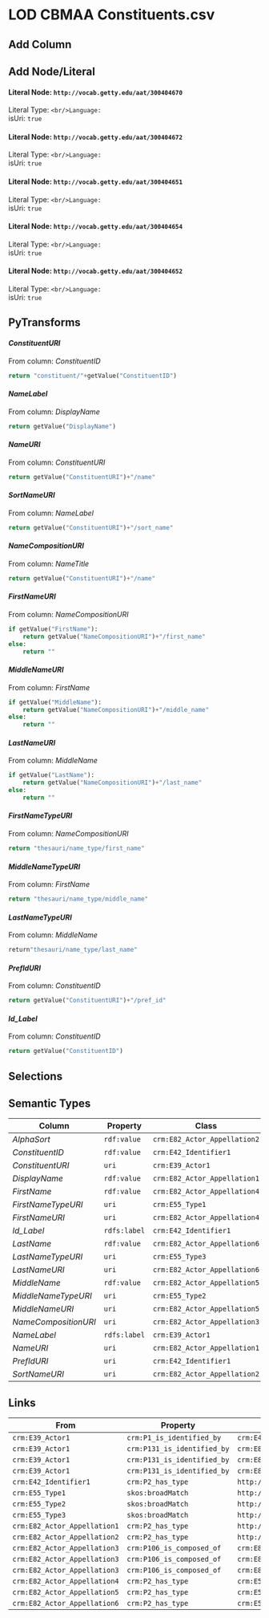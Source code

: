 # LOD CBMAA Constituents.csv

## Add Column

## Add Node/Literal
#### Literal Node: `http://vocab.getty.edu/aat/300404670`
Literal Type: ``
<br/>Language: ``
<br/>isUri: `true`

#### Literal Node: `http://vocab.getty.edu/aat/300404672`
Literal Type: ``
<br/>Language: ``
<br/>isUri: `true`

#### Literal Node: `http://vocab.getty.edu/aat/300404651`
Literal Type: ``
<br/>Language: ``
<br/>isUri: `true`

#### Literal Node: `http://vocab.getty.edu/aat/300404654`
Literal Type: ``
<br/>Language: ``
<br/>isUri: `true`

#### Literal Node: `http://vocab.getty.edu/aat/300404652`
Literal Type: ``
<br/>Language: ``
<br/>isUri: `true`


## PyTransforms
#### _ConstituentURI_
From column: _ConstituentID_
``` python
return "constituent/"+getValue("ConstituentID")
```

#### _NameLabel_
From column: _DisplayName_
``` python
return getValue("DisplayName")
```

#### _NameURI_
From column: _ConstituentURI_
``` python
return getValue("ConstituentURI")+"/name"
```

#### _SortNameURI_
From column: _NameLabel_
``` python
return getValue("ConstituentURI")+"/sort_name"
```

#### _NameCompositionURI_
From column: _NameTitle_
``` python
return getValue("ConstituentURI")+"/name"
```

#### _FirstNameURI_
From column: _NameCompositionURI_
``` python
if getValue("FirstName"):
    return getValue("NameCompositionURI")+"/first_name"
else:
    return ""
```

#### _MiddleNameURI_
From column: _FirstName_
``` python
if getValue("MiddleName"):
    return getValue("NameCompositionURI")+"/middle_name"
else:
    return ""
```

#### _LastNameURI_
From column: _MiddleName_
``` python
if getValue("LastName"):
    return getValue("NameCompositionURI")+"/last_name"
else:
    return ""
```

#### _FirstNameTypeURI_
From column: _NameCompositionURI_
``` python
return "thesauri/name_type/first_name"
```

#### _MiddleNameTypeURI_
From column: _FirstName_
``` python
return "thesauri/name_type/middle_name"
```

#### _LastNameTypeURI_
From column: _MiddleName_
``` python
return"thesauri/name_type/last_name"
```

#### _PrefIdURI_
From column: _ConstituentID_
``` python
return getValue("ConstituentURI")+"/pref_id"
```

#### _Id_Label_
From column: _ConstituentID_
``` python
return getValue("ConstituentID")
```


## Selections

## Semantic Types
| Column | Property | Class |
|  ----- | -------- | ----- |
| _AlphaSort_ | `rdf:value` | `crm:E82_Actor_Appellation2`|
| _ConstituentID_ | `rdf:value` | `crm:E42_Identifier1`|
| _ConstituentURI_ | `uri` | `crm:E39_Actor1`|
| _DisplayName_ | `rdf:value` | `crm:E82_Actor_Appellation1`|
| _FirstName_ | `rdf:value` | `crm:E82_Actor_Appellation4`|
| _FirstNameTypeURI_ | `uri` | `crm:E55_Type1`|
| _FirstNameURI_ | `uri` | `crm:E82_Actor_Appellation4`|
| _Id_Label_ | `rdfs:label` | `crm:E42_Identifier1`|
| _LastName_ | `rdf:value` | `crm:E82_Actor_Appellation6`|
| _LastNameTypeURI_ | `uri` | `crm:E55_Type3`|
| _LastNameURI_ | `uri` | `crm:E82_Actor_Appellation6`|
| _MiddleName_ | `rdf:value` | `crm:E82_Actor_Appellation5`|
| _MiddleNameTypeURI_ | `uri` | `crm:E55_Type2`|
| _MiddleNameURI_ | `uri` | `crm:E82_Actor_Appellation5`|
| _NameCompositionURI_ | `uri` | `crm:E82_Actor_Appellation3`|
| _NameLabel_ | `rdfs:label` | `crm:E39_Actor1`|
| _NameURI_ | `uri` | `crm:E82_Actor_Appellation1`|
| _PrefIdURI_ | `uri` | `crm:E42_Identifier1`|
| _SortNameURI_ | `uri` | `crm:E82_Actor_Appellation2`|


## Links
| From | Property | To |
|  --- | -------- | ---|
| `crm:E39_Actor1` | `crm:P1_is_identified_by` | `crm:E42_Identifier1`|
| `crm:E39_Actor1` | `crm:P131_is_identified_by` | `crm:E82_Actor_Appellation1`|
| `crm:E39_Actor1` | `crm:P131_is_identified_by` | `crm:E82_Actor_Appellation2`|
| `crm:E39_Actor1` | `crm:P131_is_identified_by` | `crm:E82_Actor_Appellation3`|
| `crm:E42_Identifier1` | `crm:P2_has_type` | `http://vocab.getty.edu/aat/300404670`|
| `crm:E55_Type1` | `skos:broadMatch` | `http://vocab.getty.edu/aat/300404651`|
| `crm:E55_Type2` | `skos:broadMatch` | `http://vocab.getty.edu/aat/300404654`|
| `crm:E55_Type3` | `skos:broadMatch` | `http://vocab.getty.edu/aat/300404652`|
| `crm:E82_Actor_Appellation1` | `crm:P2_has_type` | `http://vocab.getty.edu/aat/300404670`|
| `crm:E82_Actor_Appellation2` | `crm:P2_has_type` | `http://vocab.getty.edu/aat/300404672`|
| `crm:E82_Actor_Appellation3` | `crm:P106_is_composed_of` | `crm:E82_Actor_Appellation4`|
| `crm:E82_Actor_Appellation3` | `crm:P106_is_composed_of` | `crm:E82_Actor_Appellation5`|
| `crm:E82_Actor_Appellation3` | `crm:P106_is_composed_of` | `crm:E82_Actor_Appellation6`|
| `crm:E82_Actor_Appellation4` | `crm:P2_has_type` | `crm:E55_Type1`|
| `crm:E82_Actor_Appellation5` | `crm:P2_has_type` | `crm:E55_Type2`|
| `crm:E82_Actor_Appellation6` | `crm:P2_has_type` | `crm:E55_Type3`|
